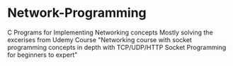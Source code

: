 # Network-Programming
C Programs for Implementing Networking concepts
Mostly solving the excerises from Udemy Course "Networking course with socket programming concepts in depth with TCP/UDP/HTTP Socket Programming for beginners to expert"
